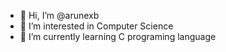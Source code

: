 - 👋 Hi, I’m @arunexb
- 👀 I’m interested in Computer Science
- 🌱 I’m currently learning C programing language

